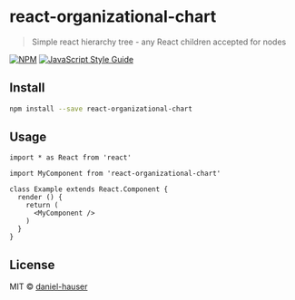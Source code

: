 # react-organizational-chart

> Simple react hierarchy tree - any React children accepted for nodes

[![NPM](https://img.shields.io/npm/v/react-organizational-chart.svg)](https://www.npmjs.com/package/react-organizational-chart) [![JavaScript Style Guide](https://img.shields.io/badge/code_style-standard-brightgreen.svg)](https://standardjs.com)

## Install

```bash
npm install --save react-organizational-chart
```

## Usage

```tsx
import * as React from 'react'

import MyComponent from 'react-organizational-chart'

class Example extends React.Component {
  render () {
    return (
      <MyComponent />
    )
  }
}
```

## License

MIT © [daniel-hauser](https://github.com/daniel-hauser)
